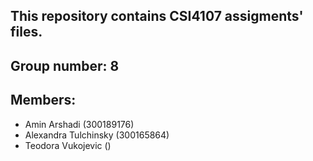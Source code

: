## This repository contains CSI4107 assigments' files.

## Group number: 8

## Members:
* Amin Arshadi (300189176)
* Alexandra Tulchinsky (300165864)
* Teodora Vukojevic ()
